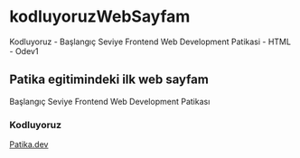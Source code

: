 # kodluyoruzWebSayfam
Kodluyoruz - Başlangıç Seviye Frontend Web Development Patikasi - HTML - Odev1

## Patika egitimindeki ilk web sayfam
Başlangıç Seviye Frontend Web Development Patikası

### Kodluyoruz
[Patika.dev](https://www.patika.dev/tr)